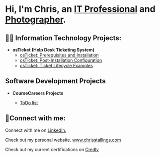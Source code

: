 <h1>Hi, I'm Chris, an <a href="https://linkedin.com/in/chriscms" target="_blank">IT Professional</a> and <a href="https://www.chrisstallings.com" target="_blank">Photographer</a>.</h1>

<h2>👨‍💻 Information Technology Projects:</h2>

- <b>osTicket (Help Desk Ticketing System)</b>
  - [osTicket: Prerequisites and Installation](https://github.com/chris-stallings/osticket-prereqs)
  - [osTicket: Post-Installation Configuration](https://github.com/chris-stallings/post-install-config)
  - [osTicket: Ticket Lifecycle Examples](https://github.com/chris-stallings/ticket-lifecycle)
<!-- 
  - <b>Microsoft Azure</b>
  - [Configuring On-premises Active Directory within Azure VMs](https://github.com/chris-stallings/configure-ad)
  - [Network Security Groups (NSGs) and Inspecting Network Protocols](https://github.com/chris-stallings/azure-network-protocols)
  -->
<h2>Software Development Projects</h2>

- <b>CourseCareers Projects</b>

  - [ToDo list](https://github.com/chris-stallings/ToDo-List)

<h2>🤳Connect with me:</h2>

Connect with me on <a href="https://www.linkedin.com/in/chriscms">LinkedIn.</a>

Check out my personal website. <a href="https://www.chrisstallings.com">www.chrisstallings.com</a>

Check out my current certifications on <a href="https://www.credly.com/users/c-stallings">Credly</a>

<!---
chris-stallings/chris-stallings is a ✨ special ✨ repository because its `README.md` (this file) appears on your GitHub profile.
You can click the Preview link to take a look at your changes.
--->
